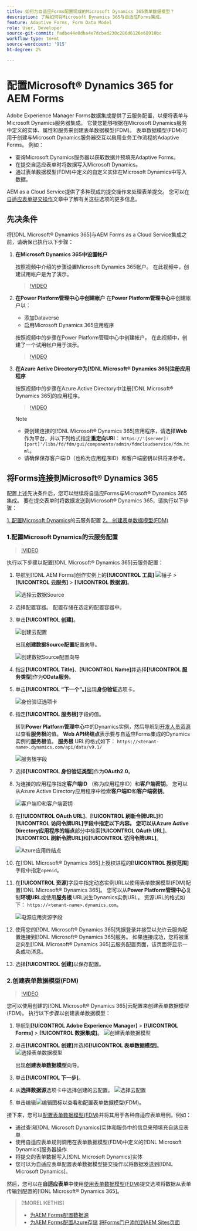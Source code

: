 ```yaml
---
title: 如何为自适应Forms配置现成的Microsoft Dynamics 365表单数据模型？
description: 了解如何将Microsoft Dynamics 365与自适应Forms集成。
feature: Adaptive Forms, Form Data Model
role: User, Developer
source-git-commit: fadbe44e0dba4e7dcbad230c286d6126e68910bc
workflow-type: tm+mt
source-wordcount: '915'
ht-degree: 2%

---
```



# 配置Microsoft® Dynamics 365 for AEM Forms

Adobe Experience Manager Forms数据集成提供了云服务配置，以便将表单与Microsoft Dynamics服务器集成。 它使您能够根据在Microsoft Dynamics服务中定义的实体、属性和服务来创建表单数据模型(FDM)。 表单数据模型(FDM)可用于创建与Microsoft Dynamics服务器交互以启用业务工作流程的Adaptive Forms。 例如：
* 查询Microsoft Dynamics服务器以获取数据并预填充Adaptive Forms。
* 在提交自适应表单时将数据写入Microsoft Dynamics。
* 通过表单数据模型(FDM)中定义的自定义实体在Microsoft Dynamics中写入数据。

AEM as a Cloud Service提供了多种现成的提交操作来处理表单提交。 您可以在[自适应表单提交操作](/help/forms/configure-submit-actions-core-components.md)文章中了解有关这些选项的更多信息。

<!-- 
[[!DNL Experience Manager Forms] Data Integration](data-integration.md) provides [!DNL Microsoft&reg; Dynamics 365] Cloud Services to integrate Adaptive Forms with out of the box Form Data Model (FDM). The Adaptive Forms can then interact with [!DNL Microsoft&reg; Dynamics 365] servers to enable business workflows. For example:

* Write data into [!DNL Microsoft&reg; Dynamics 365] on Adaptive Form submission.
* Write data in [!DNL Microsoft&reg; Dynamics 365] through custom entities defined in Form Data Model (FDM) and conversely.
* Query [!DNL Microsoft&reg; Dynamics 365]server for data and prepopulate Adaptive Forms.
* Read data from [!DNL Microsoft&reg; Dynamics 365] server.

[!DNL Microsoft&reg; Dynamics 365] cloud services and Form Data Model (FDM) are available out of the box on the [!DNL AEM Forms] Server after you [set up a development project for Forms based on Experience Manager archetype](setup-local-development-environment.md#forms-cloud-service-local-development-environment).

>[!NOTE]
>
>Microsoft&reg; Dynamics 365 cloud services and Form Data Model (FDM) are available out of the box only if you set up an [!DNL Experience Manager Forms] as a [!DNL Cloud Service] project based on [AEM Archetype 30](https://github.com/adobe/aem-project-archetype/releases/tag/aem-project-archetype-30) or later.-->

## 先决条件

将[!DNL Microsoft® Dynamics 365]与AEM Forms as a Cloud Service集成之前，请确保已执行以下步骤：


1. **在Microsoft Dynamics 365中设置帐户**

   按照视频中介绍的步骤设置Microsoft Dynamics 365帐户。 在此视频中，创建试用帐户是为了演示。

   >[!VIDEO](https://video.tv.adobe.com/v/3444389/)

1. **在Power Platform管理中心中创建帐户**
在**Power Platform管理中心**&#x200B;中创建帐户以：
   * 添加Dataverse
   * 启用Microsoft Dynamics 365应用程序

   按照视频中的步骤在Power Platform管理中心中创建帐户。 在此视频中，创建了一个试用帐户用于演示。
   >[!VIDEO](https://video.tv.adobe.com/v/3444388)

1. **在Azure Active Directory中为[!DNL Microsoft® Dynamics 365]注册应用程序**

   按照视频中的步骤在Azure Active Directory中注册[!DNL Microsoft® Dynamics 365]的应用程序。

   >[!VIDEO](https://video.tv.adobe.com/v/3444369/dynamics365integration-microsoftdynamics-apiaccess-azuread-appregistration)

   >[!NOTE]
   >
   > * 要创建连接的[!DNL Microsoft® Dynamics 365]应用程序，请选择&#x200B;**Web**&#x200B;作为平台，并以下列格式指定&#x200B;**重定向URI**： `https://'[server]:[port]'/libs/fd/fdm/gui/components/admin/fdmcloudservice/fdm.html`。
   > * 请确保保存客户端ID（也称为应用程序ID）和客户端密钥以供将来参考。

## 将Forms连接到Microsoft® Dynamics 365

配置上述先决条件后，您可以继续将自适应Forms与Microsoft® Dynamics 365集成。 要在提交表单时将数据发送到Microsoft® Dynamics 365，请执行以下步骤：

[1. 配置Microsoft Dynamics](#1-configure-cloud-service-configuration-for-microsoft-dynamics)的云服务配置
[2。 创建表单数据模型(FDM)](#2-create-form-data-model-fdm)

### 1.配置Microsoft Dynamics的云服务配置

>[!VIDEO](https://video.tv.adobe.com/v/3444370/cloudconfiguration-dataintegration-adobeexperiencemanager-aemforms-microsoftdynamics)

执行以下步骤以配置[!DNL Microsoft® Dynamics 365]云服务配置：

1. 导航到[!DNL AEM Forms]创作实例上的&#x200B;**[!UICONTROL 工具]** ![锤子](assets/hammer.png) > **[!UICONTROL 云服务]** > **[!UICONTROL 数据源]**。

   ![选择云数据Source](/help/forms/assets/dynamics-data-source.png)
1. 选择配置容器。 配置存储在选定的配置容器中。
1. 单击&#x200B;**[!UICONTROL 创建]**。

   ![创建云配置](/help/forms/assets/dynamics-select-configuration.png)

   出现&#x200B;**创建数据Source配置**&#x200B;配置向导。

   ![创建数据Source配置向导](/help/forms/assets/dynamics-create-data-configuration.png)

1. 指定&#x200B;**[!UICONTROL Title]**、**[!UICONTROL Name]**&#x200B;并选择&#x200B;**[!UICONTROL 服务类型]**&#x200B;作为&#x200B;**OData服务**。
1. 单击&#x200B;**[!UICONTROL “下一个”。]**&#x200B;出现&#x200B;**身份验证**&#x200B;选项卡。

   ![身份验证选项卡](/help/forms/assets/dynamics-authentication-tab.png)

1. 指定&#x200B;**[!UICONTROL 服务根]**&#x200B;字段的值。

   转到&#x200B;**Power Platform管理中心**&#x200B;中的Dynamics实例，然后导航到[开发人员资源](https://docs.microsoft.com/en-us/powerapps/developer/data-platform/view-download-developer-resources)以查看&#x200B;**服务根**&#x200B;的值。 **Web API终结点**&#x200B;表示要与自适应Forms集成的Dynamics实例的&#x200B;**服务根**&#x200B;值。 **服务根** URL的格式如下： `https://<tenant-name>.dynamics.com/api/data/v9.1/`

   ![服务根字段](/help/forms/assets/dynamics-service-root.png)

1. 选择&#x200B;**[!UICONTROL 身份验证类型]**&#x200B;作为&#x200B;**OAuth2.0**。
1. 为连接的应用程序指定&#x200B;**客户端ID** （称为应用程序ID）和&#x200B;**客户端密钥**。
您可以从Azure Active Directory应用程序中检索**客户端ID**&#x200B;和&#x200B;**客户端密钥**。

   ![客户端ID和客户端密钥](/help/forms/assets/dynamics-azure-app-resgistration.png)

1. 在&#x200B;**[!UICONTROL OAuth URL]**、**[!UICONTROL 刷新令牌URL]**&#x200B;和&#x200B;**[!UICONTROL 访问令牌URL]**字段中指定以下内容。
您可以从Azure Active Directory应用程序的**端点**&#x200B;部分中检索&#x200B;**[!UICONTROL OAuth URL]**、**[!UICONTROL 刷新令牌URL]**&#x200B;和&#x200B;**[!UICONTROL 访问令牌URL]**。

   ![Azure应用终结点](/help/forms/assets/dynamics-azure-app-endpoints.png)

1. 在[!DNL Microsoft® Dynamics 365]上授权进程的&#x200B;**[!UICONTROL 授权范围]**&#x200B;字段中指定`openid`。
1. 在&#x200B;**[!UICONTROL 资源]**&#x200B;字段中指定动态实例URL以使用表单数据模型(FDM)配置[!DNL Microsoft® Dynamics 365]。
您可以从**Power Platform管理中心**&#x200B;复制&#x200B;**环境URL**&#x200B;或使用&#x200B;**服务根** URL派生Dynamics实例URL。 资源URL的格式如下： `https://<tenant-name>.dynamics.com`。

   ![电源应用资源字段](/help/forms/assets/dynamics-resource-field.png)

1. 使用您的[!DNL Microsoft® Dynamics 365]凭据登录并接受以允许云服务配置连接到[!DNL Microsoft® Dynamics 365]服务。 如果连接成功，您将被重定向到[!DNL Microsoft® Dynamics 365]云服务配置页面，该页面将显示一条成功消息。
1. 选择&#x200B;**[!UICONTROL 创建]**&#x200B;以保存配置。

### 2.创建表单数据模型(FDM)

>[!VIDEO](https://video.tv.adobe.com/v/3444367/aemforms-adobeexperiencemanager-formdatamodel--dataintegration-digitalforms)

您可以使用创建的[!DNL Microsoft® Dynamics 365]云配置来创建表单数据模型(FDM)。 执行以下步骤以创建表单数据模型：

1. 导航到&#x200B;**[!UICONTROL Adobe Experience Manager]** > **[!UICONTROL Forms]** > **[!UICONTROL 数据集成]**。
   ![创建表单数据模型](/help/forms/assets/dynamics-create-fdm.png)

1. 单击&#x200B;**[!UICONTROL 创建]**&#x200B;并选择&#x200B;**[!UICONTROL 表单数据模型]**。
   ![选择表单数据模型](/help/forms/assets/dynamics-select-fdm.png)

   出现&#x200B;**创建表单数据模型**&#x200B;向导。
1. 单击&#x200B;**[!UICONTROL 下一步]**。
1. 从&#x200B;**选择数据源**选项卡中选择创建的云配置。
   ![选择云配置](/help/forms/assets/dynamics-select-cloud-config.png)

1. 单击编辑![编辑](assets/edit.png)图标以查看和配置表单数据模型(FDM)。

接下来，您可以[配置表单数据模型(FDM)](/help/forms/work-with-form-data-model.md#configure-services)并将其用于各种自适应表单用例，例如：

* 通过查询[!DNL Microsoft Dynamics]实体和服务中的信息来预填充自适应表单
* 使用自适应表单规则调用在表单数据模型(FDM)中定义的[!DNL Microsoft Dynamics]服务器操作
* 将提交的表单数据写入[!DNL Microsoft Dynamics]实体
* 您可以为自适应表单配置表单数据模型提交操作以将数据发送到[!DNL Microsoft Dynamics]。

然后，您可以在&#x200B;**自适应表单**&#x200B;中使用[使用表单数据模型(FDM)](/help/forms/using-form-data-model.md)提交选项将数据从表单传输到配置的[!DNL Microsoft® Dynamics 365]。


>[!MORELIKETHIS]
>
>* [为AEM Forms配置数据源](/help/forms/configure-data-sources.md)
>* [为AEM Forms配置Azure存储](/help/forms/configure-azure-storage.md)
>  [将Forms门户添加到AEM Sites页面](/help/forms/configure-forms-portal.md)